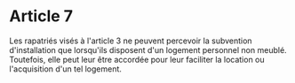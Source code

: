 # Article 7

Les rapatriés visés à l'article 3 ne peuvent percevoir la subvention d'installation que lorsqu'ils disposent d'un logement personnel non meublé. Toutefois, elle peut leur être accordée pour leur faciliter la location ou l'acquisition d'un tel logement.
